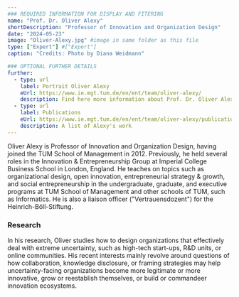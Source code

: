 ```yaml
---
### REQUIRED INFORMATION FOR DISPLAY AND FITERING
name: "Prof. Dr. Oliver Alexy"
shortDescription: "Professor of Innovation and Organization Design"
date: "2024-05-23"
image: "Oliver-Alexy.jpg" #image in same folder as this file
type: ["Expert"] #["Expert"]
caption: "Credits: Photo by Diana Weidmann"

### OPTIONAL FURTHER DETAILS
further:
  - type: url
    label: Portrait Oliver Alexy
    eUrl: https://www.ie.mgt.tum.de/en/ent/team/oliver-alexy/
    description: Find here more information about Prof. Dr. Oliver Alexy
  - type: url
    label: Publications
    eUrl: https://www.ie.mgt.tum.de/en/ent/team/oliver-alexy/publications-mediatum-basiert/
    description: A list of Alexy's work
---
```


Oliver Alexy is Professor of Innovation and Organization Design, having joined the TUM School of Management in 2012. Previously, he held several roles in the Innovation & Entrepreneurship Group at Imperial College Business School in London, England. He teaches on topics such as organizational design, open innovation, entrepreneurial strategy & growth, and social entrepreneurship in the undergraduate, graduate, and executive programs at TUM School of Management and other schools of TUM, such as Informatics. He is also a liaison officer ("Vertrauensdozent") for the Heinrich-Böll-Stiftung.

### Research

In his research, Oliver studies how to design organizations that effectively deal with extreme uncertainty, such as high-tech start-ups, R&D units, or online communities. His recent interests mainly revolve around questions of how collaboration, knowledge disclosure, or framing strategies may help uncertainty-facing organizations become more legitimate or more innovative, grow or reestablish themselves, or build or commandeer innovation ecosystems.